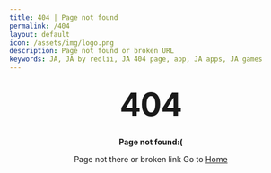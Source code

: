 ```yaml
---
title: 404 | Page not found
permalink: /404
layout: default
icon: /assets/img/logo.png
description: Page not found or broken URL
keywords: JA, JA by redlii, JA 404 page, app, JA apps, JA games
---
```

<style>
footer {
    background-color: #111;
    color: white;
    text-align: center;
    padding: 2%;
    width: 100%;
    position: fixed;
    bottom: 0;
}
  .container {
    margin: 10px auto;
    max-width: 600px;
    text-align: center;
  }
  h1 {
    margin: 30px 0;
    font-size: 4em;
    line-height: 1;
    letter-spacing: -1px;
  }
</style>

<div class="container">
  <h1>404</h1>
  <p><strong>Page not found:(</strong></p>
  <p>Page not there or broken link Go to <a class="linkhai" href="/">Home</a> </p>
</div>
